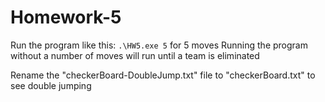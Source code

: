 # Homework-5

Run the program like this: `.\HW5.exe 5` for 5 moves
Running the program without a number of moves will run until a team is eliminated

Rename the "checkerBoard-DoubleJump.txt" file to "checkerBoard.txt" to see double jumping
